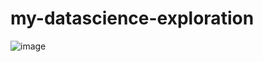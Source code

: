# my-datascience-exploration


![image](https://user-images.githubusercontent.com/3292822/111033021-1d87ab00-8407-11eb-9f44-e3c7e8e7ab66.png)

